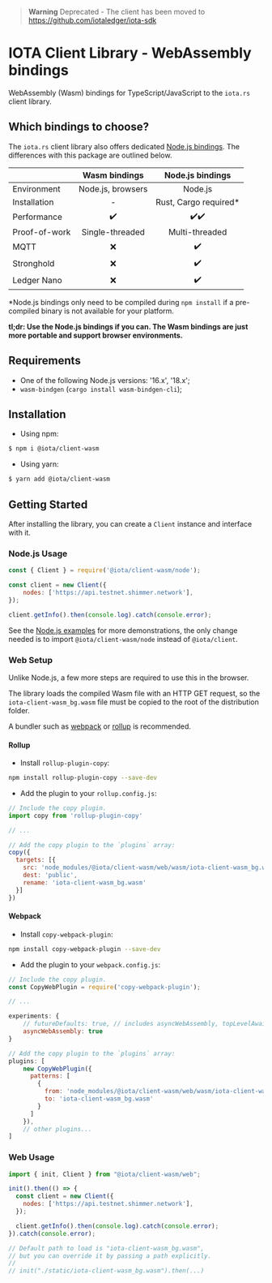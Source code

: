 > **Warning**
> Deprecated - The client has been moved to https://github.com/iotaledger/iota-sdk

# IOTA Client Library - WebAssembly bindings

WebAssembly (Wasm) bindings for TypeScript/JavaScript to the `iota.rs` client library.

## Which bindings to choose?

The `iota.rs` client library also offers dedicated [Node.js bindings](../nodejs). The differences with this package are outlined below.

|               |   Wasm bindings   |   Node.js bindings    |
|:--------------|:-----------------:|:---------------------:|
| Environment   | Node.js, browsers |        Node.js        |
| Installation  |         -         | Rust, Cargo required* |
| Performance   |        ✔️          |          ✔️✔️           |
| Proof-of-work |  Single-threaded  |    Multi-threaded     |
| MQTT          |         ❌        |          ✔️            |
| Stronghold    |         ❌        |          ✔️            |
| Ledger Nano   |         ❌        |          ✔️            |

*Node.js bindings only need to be compiled during `npm install` if a pre-compiled binary is not available for your platform.

**tl;dr: Use the Node.js bindings if you can. The Wasm bindings are just more portable and support browser environments.** 

## Requirements

- One of the following Node.js versions: '16.x', '18.x';
- `wasm-bindgen` (`cargo install wasm-bindgen-cli`);

## Installation

- Using npm:

```bash
$ npm i @iota/client-wasm
```

- Using yarn:

```bash
$ yarn add @iota/client-wasm
```

## Getting Started

After installing the library, you can create a `Client` instance and interface with it.

### Node.js Usage

```javascript
const { Client } = require('@iota/client-wasm/node');

const client = new Client({
    nodes: ['https://api.testnet.shimmer.network'],
});

client.getInfo().then(console.log).catch(console.error);
```

See the [Node.js examples](../nodejs/examples) for more demonstrations, the only change needed is to import `@iota/client-wasm/node` instead of `@iota/client`.

### Web Setup

Unlike Node.js, a few more steps are required to use this in the browser.

The library loads the compiled Wasm file with an HTTP GET request, so the `iota-client-wasm_bg.wasm` file must be copied to the root of the distribution folder.

A bundler such as [webpack](https://webpack.js.org/) or [rollup](https://rollupjs.org/) is recommended.

#### Rollup

- Install `rollup-plugin-copy`:

```bash
npm install rollup-plugin-copy --save-dev
```

- Add the plugin to your `rollup.config.js`:

```js
// Include the copy plugin.
import copy from 'rollup-plugin-copy'

// ...

// Add the copy plugin to the `plugins` array:
copy({
  targets: [{
    src: 'node_modules/@iota/client-wasm/web/wasm/iota-client-wasm_bg.wasm',
    dest: 'public',
    rename: 'iota-client-wasm_bg.wasm'
  }]
})
```

#### Webpack

- Install `copy-webpack-plugin`:

```bash
npm install copy-webpack-plugin --save-dev
```

- Add the plugin to your `webpack.config.js`:

```js
// Include the copy plugin.
const CopyWebPlugin = require('copy-webpack-plugin');

// ...

experiments: {
    // futureDefaults: true, // includes asyncWebAssembly, topLevelAwait etc.
    asyncWebAssembly: true
}

// Add the copy plugin to the `plugins` array:
plugins: [
    new CopyWebPlugin({
      patterns: [
        {
          from: 'node_modules/@iota/client-wasm/web/wasm/iota-client-wasm_bg.wasm',
          to: 'iota-client-wasm_bg.wasm'
        }
      ]
    }),
    // other plugins...
]
```

### Web Usage

```javascript
import { init, Client } from "@iota/client-wasm/web";

init().then(() => {
  const client = new Client({
    nodes: ['https://api.testnet.shimmer.network'],
  });

  client.getInfo().then(console.log).catch(console.error);
}).catch(console.error);

// Default path to load is "iota-client-wasm_bg.wasm", 
// but you can override it by passing a path explicitly.
//
// init("./static/iota-client-wasm_bg.wasm").then(...)
```
